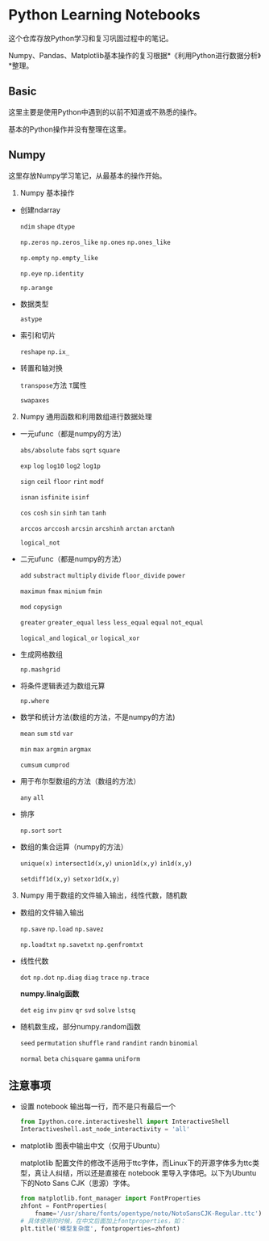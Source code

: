 # Python Learning Notebooks

这个仓库存放Python学习和复习巩固过程中的笔记。

Numpy、Pandas、Matplotlib基本操作的复习根据*《利用Python进行数据分析》*整理。

## Basic

这里主要是使用Python中遇到的以前不知道或不熟悉的操作。

基本的Python操作并没有整理在这里。

## Numpy

这里存放Numpy学习笔记，从最基本的操作开始。

1. Numpy 基本操作

  * 创建ndarray
	
	`ndim` `shape` `dtype`
	
	`np.zeros` `np.zeros_like` `np.ones` `np.ones_like`
	
	`np.empty` `np.empty_like` 
	
	`np.eye` `np.identity`
	
	`np.arange`
	
  * 数据类型
	
	`astype`
  
  * 索引和切片
	
	`reshape` `np.ix_`
  
  * 转置和轴对换
	
	`transpose`方法 `T`属性
	
	`swapaxes`
  
2. Numpy 通用函数和利用数组进行数据处理

  * 一元ufunc（都是numpy的方法）
  
	`abs/absolute` `fabs` `sqrt` `square`
	
	`exp` `log` `log10` `log2` `log1p`
	
	`sign` `ceil` `floor` `rint` `modf`
	
	`isnan` `isfinite` `isinf`
	
	`cos` `cosh` `sin` `sinh` `tan` `tanh`
	
	`arccos` `arccosh` `arcsin` `arcshinh` `arctan` `arctanh`
	
	`logical_not`
  
  * 二元ufunc（都是numpy的方法）
	
	`add` `substract` `multiply` `divide` `floor_divide` `power`
	
	`maximun` `fmax` `minium` `fmin`
	
	`mod` `copysign`
	
	`greater` `greater_equal` `less` `less_equal` `equal` `not_equal`
	
	`logical_and` `logical_or` `logical_xor`
  
  * 生成网格数组 
  
    `np.mashgrid`
	
  * 将条件逻辑表述为数组元算 
  
	`np.where`
	
  * 数学和统计方法(数组的方法，不是numpy的方法)
  
    `mean` `sum` `std` `var` 
	
	`min` `max` `argmin` `argmax`
	
	`cumsum` `cumprod`
	
  * 用于布尔型数组的方法（数组的方法）
    
	`any` `all`
	
  * 排序
  
    `np.sort` `sort`
	
  * 数组的集合运算（numpy的方法）
  
    `unique(x)` `intersect1d(x,y)` `union1d(x,y)` `in1d(x,y)`
	
	`setdiff1d(x,y)` `setxor1d(x,y)`
	
3. Numpy 用于数组的文件输入输出，线性代数，随机数

  * 数组的文件输入输出
	
	`np.save` `np.load` `np.savez`
	
	`np.loadtxt` `np.savetxt` `np.genfromtxt`
	
  * 线性代数
	
	`dot` `np.dot` `np.diag` `diag` `trace` `np.trace`
	
	**numpy.linalg函数**
	
	`det` `eig` `inv` `pinv` `qr` `svd` `solve` `lstsq`
	
  * 随机数生成，部分numpy.random函数
	
	`seed` `permutation` `shuffle` `rand` `randint` `randn` `binomial`
	
	`normal` `beta` `chisquare` `gamma` `uniform`

## 注意事项

* 设置 notebook 输出每一行，而不是只有最后一个

	```Python
	from Ipython.core.interactiveshell import InteractiveShell
	Interactiveshell.ast_node_interactivity = 'all'
	```
	
* matplotlib 图表中输出中文（仅用于Ubuntu）

	matplotlib 配置文件的修改不适用于ttc字体，而Linux下的开源字体多为ttc类型，真让人纠结，所以还是直接在 notebook 里导入字体吧。以下为Ubuntu下的Noto Sans CJK（思源）字体。
	```Python
	from matplotlib.font_manager import FontProperties
	zhfont = FontProperties(
	    fname='/usr/share/fonts/opentype/noto/NotoSansCJK-Regular.ttc')
	# 具体使用的时候，在中文后面加上fontproperties，如：
	plt.title('模型复杂度', fontproperties=zhfont)
	```
	
